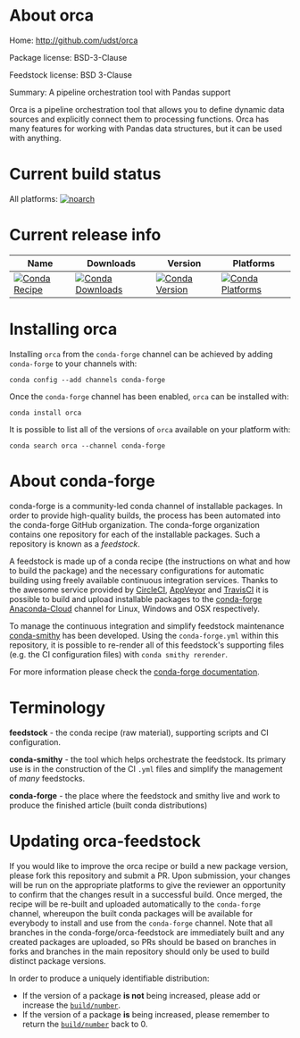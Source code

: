 About orca
==========

Home: http://github.com/udst/orca

Package license: BSD-3-Clause

Feedstock license: BSD 3-Clause

Summary: A pipeline orchestration tool with Pandas support

Orca is a pipeline orchestration tool that allows you to define dynamic
data sources and explicitly connect them to processing functions. Orca has
many features for working with Pandas data structures, but it can be used
with anything.


Current build status
====================

All platforms:
[![noarch](https://img.shields.io/circleci/project/github/conda-forge/orca-feedstock/master.svg?label=noarch)](https://circleci.com/gh/conda-forge/orca-feedstock)

Current release info
====================

| Name | Downloads | Version | Platforms |
| --- | --- | --- | --- |
| [![Conda Recipe](https://img.shields.io/badge/recipe-orca-green.svg)](https://anaconda.org/conda-forge/orca) | [![Conda Downloads](https://img.shields.io/conda/dn/conda-forge/orca.svg)](https://anaconda.org/conda-forge/orca) | [![Conda Version](https://img.shields.io/conda/vn/conda-forge/orca.svg)](https://anaconda.org/conda-forge/orca) | [![Conda Platforms](https://img.shields.io/conda/pn/conda-forge/orca.svg)](https://anaconda.org/conda-forge/orca) |

Installing orca
===============

Installing `orca` from the `conda-forge` channel can be achieved by adding `conda-forge` to your channels with:

```
conda config --add channels conda-forge
```

Once the `conda-forge` channel has been enabled, `orca` can be installed with:

```
conda install orca
```

It is possible to list all of the versions of `orca` available on your platform with:

```
conda search orca --channel conda-forge
```


About conda-forge
=================

conda-forge is a community-led conda channel of installable packages.
In order to provide high-quality builds, the process has been automated into the
conda-forge GitHub organization. The conda-forge organization contains one repository
for each of the installable packages. Such a repository is known as a *feedstock*.

A feedstock is made up of a conda recipe (the instructions on what and how to build
the package) and the necessary configurations for automatic building using freely
available continuous integration services. Thanks to the awesome service provided by
[CircleCI](https://circleci.com/), [AppVeyor](http://www.appveyor.com/)
and [TravisCI](https://travis-ci.org/) it is possible to build and upload installable
packages to the [conda-forge](https://anaconda.org/conda-forge)
[Anaconda-Cloud](http://docs.anaconda.org/) channel for Linux, Windows and OSX respectively.

To manage the continuous integration and simplify feedstock maintenance
[conda-smithy](http://github.com/conda-forge/conda-smithy) has been developed.
Using the ``conda-forge.yml`` within this repository, it is possible to re-render all of
this feedstock's supporting files (e.g. the CI configuration files) with ``conda smithy rerender``.

For more information please check the [conda-forge documentation](https://conda-forge.org/docs/).

Terminology
===========

**feedstock** - the conda recipe (raw material), supporting scripts and CI configuration.

**conda-smithy** - the tool which helps orchestrate the feedstock.
                   Its primary use is in the construction of the CI ``.yml`` files
                   and simplify the management of *many* feedstocks.

**conda-forge** - the place where the feedstock and smithy live and work to
                  produce the finished article (built conda distributions)


Updating orca-feedstock
=======================

If you would like to improve the orca recipe or build a new
package version, please fork this repository and submit a PR. Upon submission,
your changes will be run on the appropriate platforms to give the reviewer an
opportunity to confirm that the changes result in a successful build. Once
merged, the recipe will be re-built and uploaded automatically to the
`conda-forge` channel, whereupon the built conda packages will be available for
everybody to install and use from the `conda-forge` channel.
Note that all branches in the conda-forge/orca-feedstock are
immediately built and any created packages are uploaded, so PRs should be based
on branches in forks and branches in the main repository should only be used to
build distinct package versions.

In order to produce a uniquely identifiable distribution:
 * If the version of a package **is not** being increased, please add or increase
   the [``build/number``](http://conda.pydata.org/docs/building/meta-yaml.html#build-number-and-string).
 * If the version of a package **is** being increased, please remember to return
   the [``build/number``](http://conda.pydata.org/docs/building/meta-yaml.html#build-number-and-string)
   back to 0.